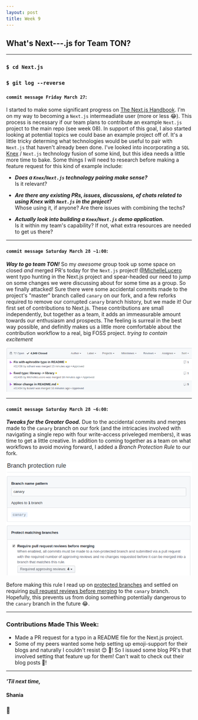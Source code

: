 ```yaml
---
layout: post
title: Week 9
---
```


## What's Next---.js for Team TON?
---

### `$ cd Next.js`
### `$ git log --reverse`

#### `commit message Friday March 27`:
I started to make some significant progress on [The Next.js Handbook](https://www.freecodecamp.org/news/the-next-js-handbook/). I'm on my way to becoming a `Next.js` intermeadiate user (more or less :joy:). This process is necessary if our team plans to contribute an example `Next.js` project to the main repo (see week 08). In support of this goal, I also started looking at potential topics we could base an example project off of. It's a little tricky determing what technologies would be useful to pair with `Next.js` that haven't already been done. I've looked into incorporating a `SQL` [Knex](http://knexjs.org/) / `Next.js` technology fusion of some kind, but this idea needs a little more time to bake. Some things I will need to research before making a feature request for this kind of example include:

- ***Does a `Knex`/`Next.js` technology pairing make sense?*** <br>
Is it relevant?

- ***Are there any existing PRs, issues, discussions, of chats related to using Knex with `Next.js` in the project?*** <br>
Whose using it, if anyone? Are there issues with combining the techs?

- ***Actually look into building a `Knex`/`Next.js` demo application.*** <br> 
Is it within my team's capability? If not, what extra resources are needed to get us there?

---

#### `commit message Saturday March 28 ~1:00`: 
***Way to go team TON!***  So my *awesome* group took up some space on closed *and* merged PR's today for the `Next.js` project! [@MichelleLucero](https://hunter-college-ossd-spr-2020.github.io/MichelleLucero-weekly/) went typo hunting in the Next.js project and spear-headed our need to jump on some changes we were discussing about for some time as a group. So we finally attacked! Sure there were some accidental commits made to the project's "master" branch called `canary` on our fork, and a few reforks required to remove our corrupted `canary` branch history, but we made it! Our first set of contributions to Next.js. These contributions are small independently, but together as a team, it adds an immeasurable amount towards our enthusiasm and prospects. The feeling is surreal in the best way possible, and definitly makes us a little more comfortable about the contribution workflow to a real, big FOSS project. *trying to contain excitement*

![first-TON-contribs](/images/first-TON-contribs.png)

---
#### `commit message Saturday March 28 ~6:00`: 
***Tweaks for the Greater Good.*** Due to the accidental commits and merges made to the `canary` branch on our fork (and the intricacies involved with navigating a single repo with four write-access priveleged members), it was time to get a little creative. In addition to coming together as a team on what workflows to avoid moving forward, I added a *Branch Protection Rule* to our fork. 

![branch-protection](/images/branch-protection.png)

Before making this rule I read up on [protected branches](https://help.github.com/en/github/administering-a-repository/about-protected-branches) and settled on requiring [pull request reviews before merging](https://help.github.com/en/github/administering-a-repository/about-required-reviews-for-pull-requests) to the `canary` branch. Hopefully, this prevents us from doing something potentially dangerous to the `canary` branch in the future :joy:. 

---
### Contributions Made This Week:
- Made a PR request for a typo in a README file for the Next.js project.
- Some of my peers wanted some help setting up emoji-support for their blogs and naturally I couldn't resist :blush: :star2:! So I issued some blog PR's that involved setting that feature up for them! Can't wait to check out their blog posts :100:!
  
--- 
#### *'Til next time,*
#### Shania
### :mushroom:
